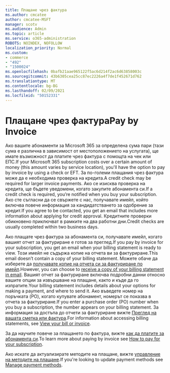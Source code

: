 ```yaml
---
title: Плащане чрез фактура
ms.author: cmcatee
author: cmcatee-MSFT
manager: scotv
ms.audience: Admin
ms.topic: article
ms.service: o365-administration
ROBOTS: NOINDEX, NOFOLLOW
localization_priority: Normal
ms.custom:
- commerce
- "492"
- "1500024"
ms.openlocfilehash: 0bafb21aae965122f5ac6d214f2ac6d63858003c
ms.sourcegitcommit: 43b6305cea25cc87ec2226a4f7de1f452671d762
ms.translationtype: MT
ms.contentlocale: bg-BG
ms.lasthandoff: 02/09/2021
ms.locfileid: "50152331"
---
```

# <a name="pay-by-invoice"></a><span data-ttu-id="23b93-102">Плащане чрез фактура</span><span class="sxs-lookup"><span data-stu-id="23b93-102">Pay by Invoice</span></span>

<span data-ttu-id="23b93-103">Ако вашите абонаменти за Microsoft 365 за определена сума пари (тази сума е различна в зависимост от местоположението на услугата), ще имате възможност да платите чрез фактура с помощта на чек или ЕПС.</span><span class="sxs-lookup"><span data-stu-id="23b93-103">If your Microsoft 365 subscription costs over a certain amount of money (this amount varies by service location), you'll have the option to pay by invoice by using a check or EFT.</span></span> <span data-ttu-id="23b93-104">За по-големи плащания чрез фактура може да е необходима проверка на кредита.</span><span class="sxs-lookup"><span data-stu-id="23b93-104">A credit check may be required for larger invoice payments.</span></span> <span data-ttu-id="23b93-105">Ако се изисква проверка на кредита, ще бъдете уведомени, когато закупите абонамента си.</span><span class="sxs-lookup"><span data-stu-id="23b93-105">If a credit check is required, you’re notified when you buy your subscription.</span></span> <span data-ttu-id="23b93-106">Ако сте съгласни да се свържете с нас, получавате имейл, който включва повече информация за кандидатстването за одобрение за кредит.</span><span class="sxs-lookup"><span data-stu-id="23b93-106">If you agree to be contacted, you get an email that includes more information about applying for credit approval.</span></span> <span data-ttu-id="23b93-107">Кредитните проверки обикновено приключват в рамките на два работни дни.</span><span class="sxs-lookup"><span data-stu-id="23b93-107">Credit checks are usually completed within two business days.</span></span>

<span data-ttu-id="23b93-108">Ако плащате чрез фактура за абонамента си, получавате имейл, когато вашият отчет за фактуриране е готов за преглед.</span><span class="sxs-lookup"><span data-stu-id="23b93-108">If you pay by invoice for your subscription, you get an email when your billing statement is ready to view.</span></span> <span data-ttu-id="23b93-109">Този имейл не съдържа копие на отчета ви за фактуриране.</span><span class="sxs-lookup"><span data-stu-id="23b93-109">This email doesn’t contain a copy of your billing statement.</span></span> <span data-ttu-id="23b93-110">Можете обаче да изберете да [получавате копие на отчета си за фактуриране по имейл](https://docs.microsoft.com/microsoft-365/commerce/billing-and-payments/view-your-bill-or-invoice.md#receive-a-copy-of-your-billing-statement-in-email).</span><span class="sxs-lookup"><span data-stu-id="23b93-110">However, you can choose to [receive a copy of your billing statement in email](https://docs.microsoft.com/microsoft-365/commerce/billing-and-payments/view-your-bill-or-invoice.md#receive-a-copy-of-your-billing-statement-in-email).</span></span> <span data-ttu-id="23b93-111">Вашият отчет за фактуриране включва подробни данни относно вашите опции за извършване на плащане, както и къде да го изпратите.</span><span class="sxs-lookup"><span data-stu-id="23b93-111">Your billing statement includes details about your options for making a payment, and where to send it.</span></span> <span data-ttu-id="23b93-112">Ако въведете номер на поръчката (PO), когато купувате абонамент, номерът се показва в отчета за фактуриране.</span><span class="sxs-lookup"><span data-stu-id="23b93-112">If you enter a purchase order (PO) number when you buy a subscription, the number appears on your billing statement.</span></span> <span data-ttu-id="23b93-113">За информация за достъпа до отчети за фактуриране вижте [Преглед на вашата сметка или фактура](https://docs.microsoft.com/microsoft-365/commerce/billing-and-payments/view-your-bill-or-invoice).</span><span class="sxs-lookup"><span data-stu-id="23b93-113">For information about accessing billing statements, see [View your bill or invoice](https://docs.microsoft.com/microsoft-365/commerce/billing-and-payments/view-your-bill-or-invoice).</span></span>

<span data-ttu-id="23b93-114">За да научите повече за плащането по фактура, вижте [как да платите за абонамента си](https://docs.microsoft.com/microsoft-365/commerce/billing-and-payments/pay-for-your-subscription).</span><span class="sxs-lookup"><span data-stu-id="23b93-114">To learn more about paying by invoice see [How to pay for your subscription](https://docs.microsoft.com/microsoft-365/commerce/billing-and-payments/pay-for-your-subscription).</span></span>

<span data-ttu-id="23b93-115">Ако искате да актуализирате методите на плащане, вижте [управление на методите на плащане](https://docs.microsoft.com/microsoft-365/commerce/billing-and-payments/manage-payment-methods).</span><span class="sxs-lookup"><span data-stu-id="23b93-115">If you're looking to update payment methods see [Manage payment methods](https://docs.microsoft.com/microsoft-365/commerce/billing-and-payments/manage-payment-methods).</span></span>